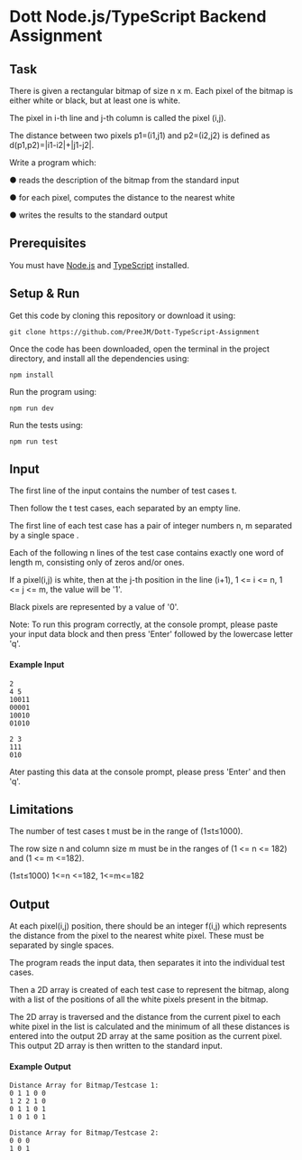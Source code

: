 # Dott Node.js/TypeScript Backend Assignment

## Task

There is given a rectangular bitmap of size n x m. Each pixel of the bitmap is either white or
black, but at least one is white. 

The pixel in i-th line and j-th column is called the pixel (i,j). 

The distance between two pixels p1=(i1,j1) and p2=(i2,j2) is defined as d(p1,p2)=|i1-i2|+|j1-j2|.

Write a program which:

● reads the description of the bitmap from the standard input

● for each pixel, computes the distance to the nearest white

● writes the results to the standard output

## Prerequisites

You must have [Node.js](https://nodejs.org/en/) and [TypeScript](https://www.typescriptlang.org/) installed.


## Setup & Run

Get this code by cloning this repository or download it using:

```
git clone https://github.com/PreeJM/Dott-TypeScript-Assignment
```

Once the code has been downloaded, open the terminal in the project directory, and install all the dependencies using:

```
npm install
```

Run the program using:

```
npm run dev
```

Run the tests using:

```
npm run test
```


## Input

The first line of the input contains the number of test cases t.

Then follow the t test cases, each separated by an empty line.

The first line of each test case has a pair of integer numbers n, m separated by a single space . 

Each of the following n lines of the test case contains exactly one word of length m, consisting only of zeros and/or ones.

If a pixel(i,j) is white, then at the j-th position in the line (i+1), 1 <= i <= n, 1 <= j <= m, the value will be '1'.

Black pixels are represented by a value of '0'.

Note: To run this program correctly, at the console prompt, please paste your input data block and then press 'Enter' followed by the lowercase letter 'q'.

#### Example Input
```
2         
4 5       
10011    
00001
10010
01010

2 3       
111
010
```
Ater pasting this data at the console prompt, please press 'Enter' and then 'q'.


## Limitations

The number of test cases t must be in the range of (1≤t≤1000).

The row size n and column size m must be in the ranges of (1 <= n <= 182) and (1 <= m <=182).

(1≤t≤1000)
1<=n <=182, 1<=m<=182


## Output

At each pixel(i,j) position, there should be an integer f(i,j) which represents the distance from the pixel to the nearest white pixel. These must be separated by single spaces.

The program reads the input data, then separates it into the individual test cases. 

Then a 2D array is created of each test case to represent the bitmap, along with a list of the positions of all the white pixels present in the bitmap.

The 2D array is traversed and the distance from the current pixel to each white pixel in the list is calculated and the minimum of all these distances is entered into the output 2D array at the same position as the current pixel. This output 2D array is then written to the standard input.

#### Example Output

```
Distance Array for Bitmap/Testcase 1:
0 1 1 0 0
1 2 2 1 0
0 1 1 0 1
1 0 1 0 1

Distance Array for Bitmap/Testcase 2:
0 0 0
1 0 1
```

